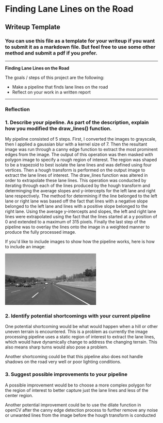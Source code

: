 # **Finding Lane Lines on the Road** 

## Writeup Template

### You can use this file as a template for your writeup if you want to submit it as a markdown file. But feel free to use some other method and submit a pdf if you prefer.

---

**Finding Lane Lines on the Road**

The goals / steps of this project are the following:
* Make a pipeline that finds lane lines on the road
* Reflect on your work in a written report


[//]: # (Image References)

[image1]: ./examples/grayscale.jpg "Grayscale"

---

### Reflection

### 1. Describe your pipeline. As part of the description, explain how you modified the draw_lines() function.

My pipeline consisted of 5 steps. First, I converted the images to grayscale, then I applied a gaussian blur with a kernel size of 7. Then the resultant image was run through a canny edge function to extract the most prominent edges from the image. The output of this operation was then masked with polygon image to specify a rough region of interest. The region was shaped to be a trapezoid to best isolate the lane lines and was defined using four vertices. Then a hough transform is performed on the output image to extract the lane lines of interest. The draw_lines function was altered in order to extrapolate these lane lines. This operation was conducted by iterating through each of the lines produced by the hough transform and determinging the average slopes and y-intercepts for the left lane and right lane respectively. The method for determining if the line belonged to the left lane or right lane was based off the fact that lines with a negative slope belonged to the left lane and lines with a positive slope belonged to the right lane. Using the average y-intercepts and slopes, the left and right lane lines were extrapolated using the fact that the lines started at a y position of 0 and extended to a maximum of 315 pixels. Finally the last step of the pipeline was to overlay the lines onto the image in a weighted manner to produce the fully processed image. 


If you'd like to include images to show how the pipeline works, here is how to include an image: 

![alt text][image1]


### 2. Identify potential shortcomings with your current pipeline


One potential shortcoming would be what would happen when a hill or other uneven terrain is encountered. This is a problem as  currently the image processing pipeline uses a static region of interest to extract the lane lines, which would have dynamically change to address the changing terrain. This also means sharp turns would also pose a problem. 

Another shortcoming could be that this pipeline also does not handle shadows on the road very well or poor lighting conditions. 


### 3. Suggest possible improvements to your pipeline

A possible improvement would be to choose a more complex polygon for the region of interest to better capture just the lane lines and less of the center region. 

Another potential improvement could be to use the dilate function in openCV after the canny edge detection process to further remove any noise or unwanted lines from the image before the hough transform is conducted
